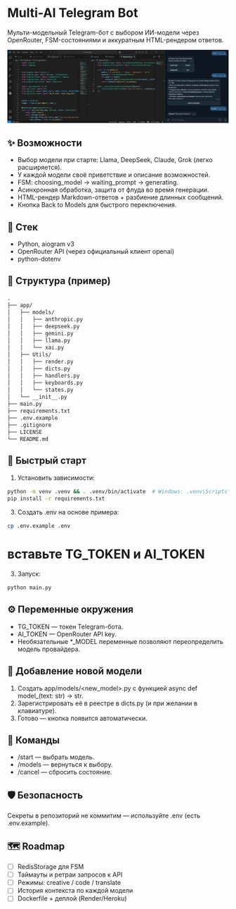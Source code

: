 # Multi-AI Telegram Bot

Мульти-модельный Telegram-бот с выбором ИИ-модели через OpenRouter, FSM-состояниями и аккуратным HTML-рендером ответов.

![screenshot](docs/screenshot.png)

## ✨ Возможности
- Выбор модели при старте: Llama, DeepSeek, Claude, Grok (легко расширяется).
- У каждой модели своё приветствие и описание возможностей.
- FSM: choosing_model → waiting_prompt → generating.
- Асинхронная обработка, защита от флуда во время генерации.
- HTML-рендер Markdown-ответов + разбиение длинных сообщений.
- Кнопка Back to Models для быстрого переключения.

## 🧱 Стек
- Python, aiogram v3
- OpenRouter API (через официальный клиент openai)
- python-dotenv

## 📁 Структура (пример)
```text
.
├── app/
│   ├── models/
│   │   ├── anthropic.py
│   │   ├── deepseek.py
│   │   ├── gemini.py
│   │   ├── llama.py
│   │   └── xai.py
│   ├── Utils/
│   │   ├── render.py
│   │   ├── dicts.py
│   │   ├── handlers.py
│   │   ├── keyboards.py
│   │   └── states.py
│   └── __init__.py
├── main.py
├── requirements.txt
├── .env.example
├── .gitignore
├── LICENSE
└── README.md
```

## 🚀 Быстрый старт
1) Установить зависимости:
```bash
python -m venv .venv && . .venv/bin/activate  # Windows: .venv\Scripts\activate
pip install -r requirements.txt
```

3) Создать .env на основе примера:
```bash
cp .env.example .env
```
# вставьте TG_TOKEN и AI_TOKEN

3) Запуск:
```bash
python main.py
```

## ⚙️ Переменные окружения
- TG_TOKEN — токен Telegram-бота.
- AI_TOKEN — OpenRouter API key.
- Необязательные *_MODEL переменные позволяют переопределить модель провайдера.

## 🔌 Добавление новой модели
1. Создать app/models/<new_model>.py с функцией async def model_<name>(text: str) -> str.
2. Зарегистрировать её в реестре в dicts.py (и при желании в клавиатуре).
3. Готово — кнопка появится автоматически.

## 🧪 Команды
- /start — выбрать модель.
- /models — вернуться к выбору.
- /cancel — сбросить состояние.

## 🛡 Безопасность
Секреты в репозиторий не коммитим — используйте .env (есть .env.example).

## 🗺 Roadmap
- [ ] RedisStorage для FSM
- [ ] Таймауты и ретраи запросов к API
- [ ] Режимы: creative / code / translate
- [ ] История контекста по каждой модели
- [ ] Dockerfile + деплой (Render/Heroku)
